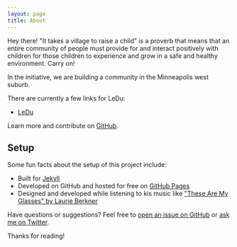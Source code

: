 ```yaml
---
layout: page
title: About
---
```


<p class="message">
  Hey there! "It takes a village to raise a child" is a proverb that means that an entire community of people must provide for and interact positively with children for those children to experience and grow in a safe and healthy environment. Carry on!
</p>

In the initiative, we are building a community in the Minneapolis west suburb.

There are currently a few links for LeDu:

* [LeDu](https://leducon.github.io/)

Learn more and contribute on [GitHub](https://github.com/leducon/leducon.github.io).


## Setup

Some fun facts about the setup of this project include:

* Built for [Jekyll](http://jekyllrb.com)
* Developed on GitHub and hosted for free on [GitHub Pages](https://pages.github.com)
* Designed and developed while listening to kis music like ["These Are My Glasses" by Laurie Berkner](https://www.youtube.com/watch?v=9dvl1oa5AVc&list=RD9dvl1oa5AVc&index=5&t=110s)

Have questions or suggestions? Feel free to [open an issue on GitHub](https://github.com/poole/issues/new) or [ask me on Twitter](https://twitter.com/mdo).

Thanks for reading!